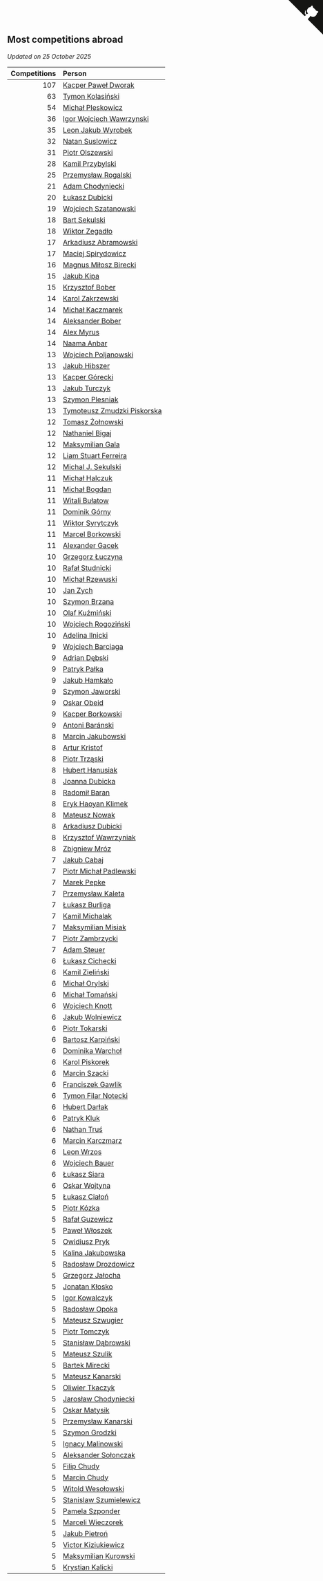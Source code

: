 ## Most competitions abroad

*Updated on 25 October 2025*

| Competitions | Person |
| ---: | :--- |
| 107 | [Kacper Paweł Dworak](https://www.worldcubeassociation.org/persons/2020DWOR01) |
| 63 | [Tymon Kolasiński](https://www.worldcubeassociation.org/persons/2016KOLA02) |
| 54 | [Michał Pleskowicz](https://www.worldcubeassociation.org/persons/2009PLES01) |
| 36 | [Igor Wojciech Wawrzynski](https://www.worldcubeassociation.org/persons/2019WAWR01) |
| 35 | [Leon Jakub Wyrobek](https://www.worldcubeassociation.org/persons/2016WYRO01) |
| 32 | [Natan Suslowicz](https://www.worldcubeassociation.org/persons/2021SUSL01) |
| 31 | [Piotr Olszewski](https://www.worldcubeassociation.org/persons/2013OLSZ02) |
| 28 | [Kamil Przybylski](https://www.worldcubeassociation.org/persons/2016PRZY01) |
| 25 | [Przemysław Rogalski](https://www.worldcubeassociation.org/persons/2013ROGA02) |
| 21 | [Adam Chodyniecki](https://www.worldcubeassociation.org/persons/2017CHOD02) |
| 20 | [Łukasz Dubicki](https://www.worldcubeassociation.org/persons/2018DUBI01) |
| 19 | [Wojciech Szatanowski](https://www.worldcubeassociation.org/persons/2011SZAT01) |
| 18 | [Bart Sekulski](https://www.worldcubeassociation.org/persons/2013SEKU01) |
| 18 | [Wiktor Zegadło](https://www.worldcubeassociation.org/persons/2017ZEGA01) |
| 17 | [Arkadiusz Abramowski](https://www.worldcubeassociation.org/persons/2014ABRA01) |
| 17 | [Maciej Spirydowicz](https://www.worldcubeassociation.org/persons/2020SPIR01) |
| 16 | [Magnus Miłosz Birecki](https://www.worldcubeassociation.org/persons/2022BIRE01) |
| 15 | [Jakub Kipa](https://www.worldcubeassociation.org/persons/2010KIPA01) |
| 15 | [Krzysztof Bober](https://www.worldcubeassociation.org/persons/2013BOBE01) |
| 14 | [Karol Zakrzewski](https://www.worldcubeassociation.org/persons/2014ZAKR01) |
| 14 | [Michał Kaczmarek](https://www.worldcubeassociation.org/persons/2021KACZ01) |
| 14 | [Aleksander Bober](https://www.worldcubeassociation.org/persons/2022BOBE02) |
| 14 | [Alex Myrus](https://www.worldcubeassociation.org/persons/2022MYRU01) |
| 14 | [Naama Anbar](https://www.worldcubeassociation.org/persons/2023ANBA01) |
| 13 | [Wojciech Poljanowski](https://www.worldcubeassociation.org/persons/2010POLJ01) |
| 13 | [Jakub Hibszer](https://www.worldcubeassociation.org/persons/2018HIBS01) |
| 13 | [Kacper Górecki](https://www.worldcubeassociation.org/persons/2021GORE01) |
| 13 | [Jakub Turczyk](https://www.worldcubeassociation.org/persons/2022TURC02) |
| 13 | [Szymon Plesniak](https://www.worldcubeassociation.org/persons/2024PLES01) |
| 13 | [Tymoteusz Zmudzki Piskorska](https://www.worldcubeassociation.org/persons/2024PISK02) |
| 12 | [Tomasz Żołnowski](https://www.worldcubeassociation.org/persons/2005ZOLN01) |
| 12 | [Nathaniel Bigaj](https://www.worldcubeassociation.org/persons/2019BIGA01) |
| 12 | [Maksymilian Gala](https://www.worldcubeassociation.org/persons/2022GALA01) |
| 12 | [Liam Stuart Ferreira](https://www.worldcubeassociation.org/persons/2022FERR14) |
| 12 | [Michal J. Sekulski](https://www.worldcubeassociation.org/persons/2023SEKU01) |
| 11 | [Michał Halczuk](https://www.worldcubeassociation.org/persons/2006HALC01) |
| 11 | [Michał Bogdan](https://www.worldcubeassociation.org/persons/2012BOGD01) |
| 11 | [Witali Bułatow](https://www.worldcubeassociation.org/persons/2015BUAT01) |
| 11 | [Dominik Górny](https://www.worldcubeassociation.org/persons/2015GORN01) |
| 11 | [Wiktor Syrytczyk](https://www.worldcubeassociation.org/persons/2022SYRY01) |
| 11 | [Marcel Borkowski](https://www.worldcubeassociation.org/persons/2023BORK01) |
| 11 | [Alexander Gacek](https://www.worldcubeassociation.org/persons/2024GACE01) |
| 10 | [Grzegorz Łuczyna](https://www.worldcubeassociation.org/persons/2005LUCZ01) |
| 10 | [Rafał Studnicki](https://www.worldcubeassociation.org/persons/2005STUD01) |
| 10 | [Michał Rzewuski](https://www.worldcubeassociation.org/persons/2014RZEW01) |
| 10 | [Jan Zych](https://www.worldcubeassociation.org/persons/2014ZYCH01) |
| 10 | [Szymon Brzana](https://www.worldcubeassociation.org/persons/2017BRZA01) |
| 10 | [Olaf Kuźmiński](https://www.worldcubeassociation.org/persons/2018KUZM02) |
| 10 | [Wojciech Rogoziński](https://www.worldcubeassociation.org/persons/2019ROGO04) |
| 10 | [Adelina Ilnicki](https://www.worldcubeassociation.org/persons/2020ILNI01) |
| 9 | [Wojciech Barciaga](https://www.worldcubeassociation.org/persons/2013BARC03) |
| 9 | [Adrian Dębski](https://www.worldcubeassociation.org/persons/2017DEBS01) |
| 9 | [Patryk Pałka](https://www.worldcubeassociation.org/persons/2017PALK01) |
| 9 | [Jakub Hamkało](https://www.worldcubeassociation.org/persons/2018HAMK01) |
| 9 | [Szymon Jaworski](https://www.worldcubeassociation.org/persons/2021JAWO01) |
| 9 | [Oskar Obeid](https://www.worldcubeassociation.org/persons/2022OBEI01) |
| 9 | [Kacper Borkowski](https://www.worldcubeassociation.org/persons/2023BORK03) |
| 9 | [Antoni Baránski](https://www.worldcubeassociation.org/persons/2024BARA01) |
| 8 | [Marcin Jakubowski](https://www.worldcubeassociation.org/persons/2007JAKU01) |
| 8 | [Artur Kristof](https://www.worldcubeassociation.org/persons/2012KRIS12) |
| 8 | [Piotr Trząski](https://www.worldcubeassociation.org/persons/2012TRZA01) |
| 8 | [Hubert Hanusiak](https://www.worldcubeassociation.org/persons/2013HANU01) |
| 8 | [Joanna Dubicka](https://www.worldcubeassociation.org/persons/2018DUBI04) |
| 8 | [Radomił Baran](https://www.worldcubeassociation.org/persons/2020BARA02) |
| 8 | [Eryk Haoyan Klimek](https://www.worldcubeassociation.org/persons/2022KLIM01) |
| 8 | [Mateusz Nowak](https://www.worldcubeassociation.org/persons/2022NOWA05) |
| 8 | [Arkadiusz Dubicki](https://www.worldcubeassociation.org/persons/2023DUBI01) |
| 8 | [Krzysztof Wawrzyniak](https://www.worldcubeassociation.org/persons/2023WAWR01) |
| 8 | [Zbigniew Mróz](https://www.worldcubeassociation.org/persons/2023MROZ03) |
| 7 | [Jakub Cabaj](https://www.worldcubeassociation.org/persons/2008CABA03) |
| 7 | [Piotr Michał Padlewski](https://www.worldcubeassociation.org/persons/2008PADL01) |
| 7 | [Marek Pepke](https://www.worldcubeassociation.org/persons/2008PEPK01) |
| 7 | [Przemysław Kaleta](https://www.worldcubeassociation.org/persons/2012KALE01) |
| 7 | [Łukasz Burliga](https://www.worldcubeassociation.org/persons/2013BURL01) |
| 7 | [Kamil Michalak](https://www.worldcubeassociation.org/persons/2016MICH01) |
| 7 | [Maksymilian Misiak](https://www.worldcubeassociation.org/persons/2017MISI01) |
| 7 | [Piotr Zambrzycki](https://www.worldcubeassociation.org/persons/2018ZAMB02) |
| 7 | [Adam Steuer](https://www.worldcubeassociation.org/persons/2023STEU01) |
| 6 | [Łukasz Cichecki](https://www.worldcubeassociation.org/persons/2007CICH01) |
| 6 | [Kamil Zieliński](https://www.worldcubeassociation.org/persons/2008ZIEL01) |
| 6 | [Michał Orylski](https://www.worldcubeassociation.org/persons/2009ORYL01) |
| 6 | [Michał Tomański](https://www.worldcubeassociation.org/persons/2009TOMA01) |
| 6 | [Wojciech Knott](https://www.worldcubeassociation.org/persons/2011KNOT01) |
| 6 | [Jakub Wolniewicz](https://www.worldcubeassociation.org/persons/2012WOLN01) |
| 6 | [Piotr Tokarski](https://www.worldcubeassociation.org/persons/2013TOKA01) |
| 6 | [Bartosz Karpiński](https://www.worldcubeassociation.org/persons/2019KARP03) |
| 6 | [Dominika Warchoł](https://www.worldcubeassociation.org/persons/2021WARC01) |
| 6 | [Karol Piskorek](https://www.worldcubeassociation.org/persons/2021PISK01) |
| 6 | [Marcin Szacki](https://www.worldcubeassociation.org/persons/2022SZAC01) |
| 6 | [Franciszek Gawlik](https://www.worldcubeassociation.org/persons/2022GAWL01) |
| 6 | [Tymon Filar Notecki](https://www.worldcubeassociation.org/persons/2022NOTE01) |
| 6 | [Hubert Darłak](https://www.worldcubeassociation.org/persons/2023DARL03) |
| 6 | [Patryk Kluk](https://www.worldcubeassociation.org/persons/2023KLUK01) |
| 6 | [Nathan Truś](https://www.worldcubeassociation.org/persons/2023TRUS01) |
| 6 | [Marcin Karczmarz](https://www.worldcubeassociation.org/persons/2023KARC01) |
| 6 | [Leon Wrzos](https://www.worldcubeassociation.org/persons/2023WRZO01) |
| 6 | [Wojciech Bauer](https://www.worldcubeassociation.org/persons/2023BAUE04) |
| 6 | [Łukasz Siara](https://www.worldcubeassociation.org/persons/2024SIAR01) |
| 6 | [Oskar Wojtyna](https://www.worldcubeassociation.org/persons/2024WOJT03) |
| 5 | [Łukasz Ciałoń](https://www.worldcubeassociation.org/persons/2005CIAL02) |
| 5 | [Piotr Kózka](https://www.worldcubeassociation.org/persons/2005KOZK01) |
| 5 | [Rafał Guzewicz](https://www.worldcubeassociation.org/persons/2006GUZE01) |
| 5 | [Paweł Włoszek](https://www.worldcubeassociation.org/persons/2006WLOS01) |
| 5 | [Owidiusz Pryk](https://www.worldcubeassociation.org/persons/2008PRYK01) |
| 5 | [Kalina Jakubowska](https://www.worldcubeassociation.org/persons/2009BRZE01) |
| 5 | [Radosław Drozdowicz](https://www.worldcubeassociation.org/persons/2012DROZ02) |
| 5 | [Grzegorz Jałocha](https://www.worldcubeassociation.org/persons/2012JALO01) |
| 5 | [Jonatan Kłosko](https://www.worldcubeassociation.org/persons/2013KOSK01) |
| 5 | [Igor Kowalczyk](https://www.worldcubeassociation.org/persons/2013KOWA04) |
| 5 | [Radosław Opoka](https://www.worldcubeassociation.org/persons/2013OPOK01) |
| 5 | [Mateusz Szwugier](https://www.worldcubeassociation.org/persons/2014SZWU01) |
| 5 | [Piotr Tomczyk](https://www.worldcubeassociation.org/persons/2016TOMC01) |
| 5 | [Stanisław Dąbrowski](https://www.worldcubeassociation.org/persons/2016DABR03) |
| 5 | [Mateusz Szulik](https://www.worldcubeassociation.org/persons/2017SZUL01) |
| 5 | [Bartek Mirecki](https://www.worldcubeassociation.org/persons/2017MIRE01) |
| 5 | [Mateusz Kanarski](https://www.worldcubeassociation.org/persons/2017KANA04) |
| 5 | [Oliwier Tkaczyk](https://www.worldcubeassociation.org/persons/2017TKAC04) |
| 5 | [Jarosław Chodyniecki](https://www.worldcubeassociation.org/persons/2018CHOD01) |
| 5 | [Oskar Matysik](https://www.worldcubeassociation.org/persons/2019MATY01) |
| 5 | [Przemysław Kanarski](https://www.worldcubeassociation.org/persons/2019KANA04) |
| 5 | [Szymon Grodzki](https://www.worldcubeassociation.org/persons/2020GROD01) |
| 5 | [Ignacy Malinowski](https://www.worldcubeassociation.org/persons/2021MALI02) |
| 5 | [Aleksander Sołonczak](https://www.worldcubeassociation.org/persons/2022SOLO01) |
| 5 | [Filip Chudy](https://www.worldcubeassociation.org/persons/2022CHUD02) |
| 5 | [Marcin Chudy](https://www.worldcubeassociation.org/persons/2022CHUD03) |
| 5 | [Witold Wesołowski](https://www.worldcubeassociation.org/persons/2022WESO01) |
| 5 | [Stanislaw Szumielewicz](https://www.worldcubeassociation.org/persons/2022SZUM02) |
| 5 | [Pamela Szponder](https://www.worldcubeassociation.org/persons/2022SZPO01) |
| 5 | [Marceli Wieczorek](https://www.worldcubeassociation.org/persons/2022WIEC03) |
| 5 | [Jakub Pietroń](https://www.worldcubeassociation.org/persons/2023PIET02) |
| 5 | [Victor Kiziukiewicz](https://www.worldcubeassociation.org/persons/2023KIZI01) |
| 5 | [Maksymilian Kurowski](https://www.worldcubeassociation.org/persons/2023KURO03) |
| 5 | [Krystian Kalicki](https://www.worldcubeassociation.org/persons/2023KALI10) |


<a href="https://github.com/maxidragon/wca_statistics_pl" class="github-corner" aria-label="View source on Github"><svg width="80" height="80" viewBox="0 0 250 250" style="fill:#151513; color:#fff; position: absolute; top: 0; border: 0; right: 0;" aria-hidden="true"><path d="M0,0 L115,115 L130,115 L142,142 L250,250 L250,0 Z"></path><path d="M128.3,109.0 C113.8,99.7 119.0,89.6 119.0,89.6 C122.0,82.7 120.5,78.6 120.5,78.6 C119.2,72.0 123.4,76.3 123.4,76.3 C127.3,80.9 125.5,87.3 125.5,87.3 C122.9,97.6 130.6,101.9 134.4,103.2" fill="currentColor" style="transform-origin: 130px 106px;" class="octo-arm"></path><path d="M115.0,115.0 C114.9,115.1 118.7,116.5 119.8,115.4 L133.7,101.6 C136.9,99.2 139.9,98.4 142.2,98.6 C133.8,88.0 127.5,74.4 143.8,58.0 C148.5,53.4 154.0,51.2 159.7,51.0 C160.3,49.4 163.2,43.6 171.4,40.1 C171.4,40.1 176.1,42.5 178.8,56.2 C183.1,58.6 187.2,61.8 190.9,65.4 C194.5,69.0 197.7,73.2 200.1,77.6 C213.8,80.2 216.3,84.9 216.3,84.9 C212.7,93.1 206.9,96.0 205.4,96.6 C205.1,102.4 203.0,107.8 198.3,112.5 C181.9,128.9 168.3,122.5 157.7,114.1 C157.9,116.9 156.7,120.9 152.7,124.9 L141.0,136.5 C139.8,137.7 141.6,141.9 141.8,141.8 Z" fill="currentColor" class="octo-body"></path></svg></a><style>.github-corner:hover .octo-arm{animation:octocat-wave 560ms ease-in-out}@keyframes octocat-wave{0%,100%{transform:rotate(0)}20%,60%{transform:rotate(-25deg)}40%,80%{transform:rotate(10deg)}}@media (max-width:500px){.github-corner:hover .octo-arm{animation:none}.github-corner .octo-arm{animation:octocat-wave 560ms ease-in-out}}</style>
